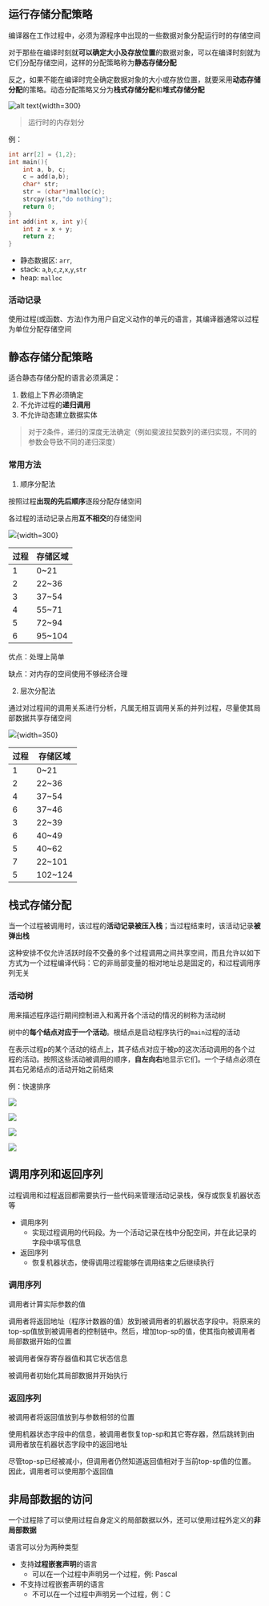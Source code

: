 ## 运行存储分配策略

编译器在工作过程中，必须为源程序中出现的一些数据对象分配运行时的存储空间

对于那些在编译时刻就**可以确定大小及存放位置**的数据对象，可以在编译时刻就为它们分配存储空间，这样的分配策略称为**静态存储分配**

反之，如果不能在编译时完全确定数据对象的大小或存放位置，就要采用**动态存储分配**的策略。动态分配策略又分为**栈式存储分配**和**堆式存储分配**

![alt text](image-11.png){width=300}

> 运行时的内存划分

例：

```c
int arr[2] = {1,2};
int main(){
    int a, b, c;
    c = add(a,b);
    char* str;
    str = (char*)malloc(c);
    strcpy(str,"do nothing");
    return 0;
}
int add(int x, int y){
    int z = x + y;
    return z;
}

```

- 静态数据区: `arr`,
- stack: `a`,`b`,`c`,`z`,`x`,`y`,`str`
- heap: `malloc`

### 活动记录

使用过程(或函数、方法)作为用户自定义动作的单元的语言，其编译器通常以过程为单位分配存储空间

## 静态存储分配策略

适合静态存储分配的语言必须满足：

1. 数组上下界必须确定
2. 不允许过程的**递归调用**
3. 不允许动态建立数据实体

> 对于2条件，递归的深度无法确定（例如斐波拉契数列的递归实现，不同的参数会导致不同的递归深度）

### 常用方法

1. 顺序分配法

按照过程**出现的先后顺序**逐段分配存储空间

各过程的活动记录占用**互不相交**的存储空间 

![](image-12.png){width=300}

|过程|存储区域|
|-|-|
|1|0~21|
|2|22~36|
|3|37~54|
|4|55~71|
|5|72~94|
|6|95~104|

优点：处理上简单

缺点：对内存的空间使用不够经济合理

2. 层次分配法

通过对过程间的调用关系进行分析，凡属无相互调用关系的并列过程，尽量使其局部数据共享存储空间

![](image-13.png){width=350}

|过程|存储区域|
|-|-|
|1|0~21|
|2|22~36|
|4|37~54|
|6|37~46|
|3|22~39|
|6|40~49|
|5|40~62|
|7|22~101|
|5|102~124|


## 栈式存储分配

当一个过程被调用时，该过程的**活动记录被压入栈**；当过程结束时，该活动记录**被弹出栈**

这种安排不仅允许活跃时段不交叠的多个过程调用之间共享空间，而且允许以如下方式为一个过程编译代码：它的非局部变量的相对地址总是固定的，和过程调用序列无关

### 活动树

用来描述程序运行期间控制进入和离开各个活动的情况的树称为活动树

树中的**每个结点对应于一个活动**。根结点是启动程序执行的`main`过程的活动

在表示过程p的某个活动的结点上，其子结点对应于被p的这次活动调用的各个过程的活动。按照这些活动被调用的顺序，**自左向右**地显示它们。一个子结点必须在其右兄弟结点的活动开始之前结束

例：快速排序

![](image-14.png)

![](image-15.png)

![](image-16.png)

![](image-17.png)

## 调用序列和返回序列

过程调用和过程返回都需要执行一些代码来管理活动记录栈，保存或恢复机器状态等

- 调用序列
    - 实现过程调用的代码段。为一个活动记录在栈中分配空间，并在此记录的字段中填写信息
- 返回序列
    - 恢复机器状态，使得调用过程能够在调用结束之后继续执行

### 调用序列

调用者计算实际参数的值

调用者将返回地址（程序计数器的值）放到被调用者的机器状态字段中。将原来的top-sp值放到被调用者的控制链中。然后，增加top-sp的值，使其指向被调用者局部数据开始的位置

被调用者保存寄存器值和其它状态信息

被调用者初始化其局部数据并开始执行

### 返回序列

被调用者将返回值放到与参数相邻的位置

使用机器状态字段中的信息，被调用者恢复top-sp和其它寄存器，然后跳转到由调用者放在机器状态字段中的返回地址

尽管top-sp已经被减小，但调用者仍然知道返回值相对于当前top-sp值的位置。因此，调用者可以使用那个返回值

## 非局部数据的访问

一个过程除了可以使用过程自身定义的局部数据以外，还可以使用过程外定义的**非局部数据**

语言可以分为两种类型

- 支持**过程嵌套声明**的语言
    - 可以在一个过程中声明另一个过程，例: Pascal
- 不支持过程嵌套声明的语言
    - 不可以在一个过程中声明另一个过程，例：C
